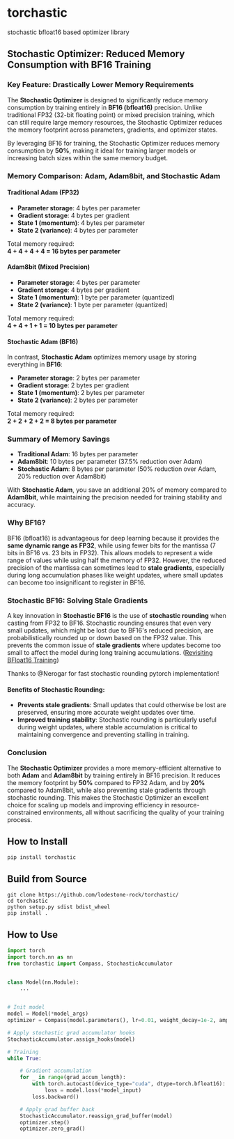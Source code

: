 # torchastic
stochastic bfloat16 based optimizer library



## Stochastic Optimizer: Reduced Memory Consumption with BF16 Training

### Key Feature: Drastically Lower Memory Requirements

The **Stochastic Optimizer** is designed to significantly reduce memory consumption by training entirely in **BF16 (bfloat16)** precision. Unlike traditional FP32 (32-bit floating point) or mixed precision training, which can still require large memory resources, the Stochastic Optimizer reduces the memory footprint across parameters, gradients, and optimizer states.

By leveraging BF16 for training, the Stochastic Optimizer reduces memory consumption by **50%**, making it ideal for training larger models or increasing batch sizes within the same memory budget.

### Memory Comparison: Adam, Adam8bit, and Stochastic Adam

#### Traditional Adam (FP32)
- **Parameter storage**: 4 bytes per parameter
- **Gradient storage**: 4 bytes per gradient
- **State 1 (momentum)**: 4 bytes per parameter
- **State 2 (variance)**: 4 bytes per parameter

Total memory required:  
**4 + 4 + 4 + 4 = 16 bytes per parameter**

#### Adam8bit (Mixed Precision)
- **Parameter storage**: 4 bytes per parameter
- **Gradient storage**: 4 bytes per gradient
- **State 1 (momentum)**: 1 byte per parameter (quantized)
- **State 2 (variance)**: 1 byte per parameter (quantized)

Total memory required:  
**4 + 4 + 1 + 1 = 10 bytes per parameter**

#### Stochastic Adam (BF16)
In contrast, **Stochastic Adam** optimizes memory usage by storing everything in **BF16**:
- **Parameter storage**: 2 bytes per parameter
- **Gradient storage**: 2 bytes per gradient
- **State 1 (momentum)**: 2 bytes per parameter
- **State 2 (variance)**: 2 bytes per parameter

Total memory required:  
**2 + 2 + 2 + 2 = 8 bytes per parameter**

### Summary of Memory Savings

- **Traditional Adam**: 16 bytes per parameter
- **Adam8bit**: 10 bytes per parameter (37.5% reduction over Adam)
- **Stochastic Adam**: 8 bytes per parameter (50% reduction over Adam, 20% reduction over Adam8bit)

With **Stochastic Adam**, you save an additional 20% of memory compared to **Adam8bit**, while maintaining the precision needed for training stability and accuracy.

### Why BF16?

BF16 (bfloat16) is advantageous for deep learning because it provides the **same dynamic range as FP32**, while using fewer bits for the mantissa (7 bits in BF16 vs. 23 bits in FP32). This allows models to represent a wide range of values while using half the memory of FP32. However, the reduced precision of the mantissa can sometimes lead to **stale gradients**, especially during long accumulation phases like weight updates, where small updates can become too insignificant to register in BF16.

### Stochastic BF16: Solving Stale Gradients

A key innovation in **Stochastic BF16** is the use of **stochastic rounding** when casting from FP32 to BF16. Stochastic rounding ensures that even very small updates, which might be lost due to BF16's reduced precision, are probabilistically rounded up or down based on the FP32 value. This prevents the common issue of **stale gradients** where updates become too small to affect the model during long training accumulations. ([Revisiting BFloat16 Training](https://arxiv.org/abs/2010.06192)) 

Thanks to @Nerogar for fast stochastic rounding pytorch implementation!

#### Benefits of Stochastic Rounding:
- **Prevents stale gradients**: Small updates that could otherwise be lost are preserved, ensuring more accurate weight updates over time. 
- **Improved training stability**: Stochastic rounding is particularly useful during weight updates, where stable accumulation is critical to maintaining convergence and preventing stalling in training.

### Conclusion

The **Stochastic Optimizer** provides a more memory-efficient alternative to both **Adam** and **Adam8bit** by training entirely in BF16 precision. It reduces the memory footprint by **50%** compared to FP32 Adam, and by **20%** compared to Adam8bit, while also preventing stale gradients through stochastic rounding. This makes the Stochastic Optimizer an excellent choice for scaling up models and improving efficiency in resource-constrained environments, all without sacrificing the quality of your training process.



## How to Install
`pip install torchastic`

## Build from Source
```
git clone https://github.com/lodestone-rock/torchastic/
cd torchastic
python setup.py sdist bdist_wheel
pip install .
```

## How to Use
```py
import torch
import torch.nn as nn
from torchastic import Compass, StochasticAccumulator


class Model(nn.Module):
    ...


# Init model
model = Model(*model_args)
optimizer = Compass(model.parameters(), lr=0.01, weight_decay=1e-2, amp_fac=5)

# Apply stochastic grad accumulator hooks
StochasticAccumulator.assign_hooks(model)

# Training
while True:

    # Gradient accumulation
    for _ in range(grad_accum_length):
        with torch.autocast(device_type="cuda", dtype=torch.bfloat16):
            loss = model.loss(*model_input)
        loss.backward()

    # Apply grad buffer back
    StochasticAccumulator.reassign_grad_buffer(model)
    optimizer.step()
    optimizer.zero_grad()
```